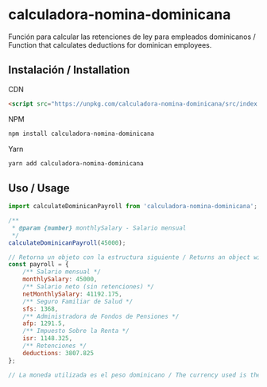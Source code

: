 # calculadora-nomina-dominicana

Función para calcular las retenciones de ley para empleados dominicanos / Function that calculates deductions for dominican employees.

## Instalación / Installation

CDN

```html
<script src="https://unpkg.com/calculadora-nomina-dominicana/src/index.min.js"></script>
```

NPM

```bash
npm install calculadora-nomina-dominicana
```

Yarn

```bash
yarn add calculadora-nomina-dominicana
```

## Uso / Usage

```javascript
import calculateDominicanPayroll from 'calculadora-nomina-dominicana';

/**
 * @param {number} monthlySalary - Salario mensual
 */
calculateDominicanPayroll(45000);

// Retorna un objeto con la estructura siguiente / Returns an object with the following structure
const payroll = {
    /** Salario mensual */
    monthlySalary: 45000,
    /** Salario neto (sin retenciones) */
    netMonthlySalary: 41192.175,
    /** Seguro Familiar de Salud */
    sfs: 1368,
    /** Administradora de Fondos de Pensiones */
    afp: 1291.5,
    /** Impuesto Sobre la Renta */
    isr: 1148.325,
    /** Retenciones */
    deductions: 3807.825
};

// La moneda utilizada es el peso dominicano / The currency used is the dominican peso
```
